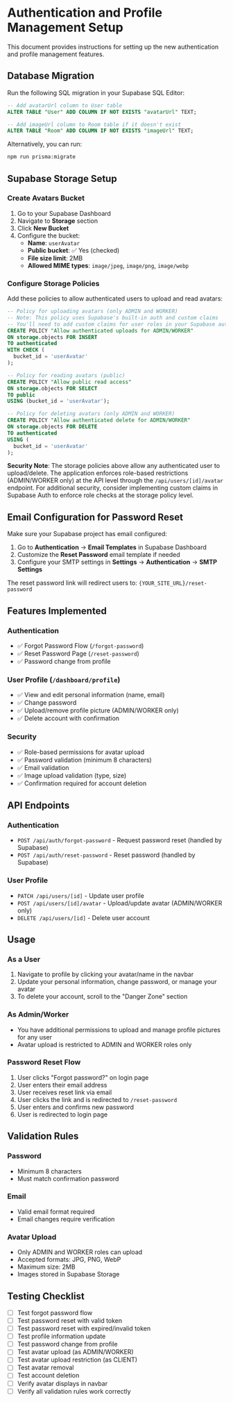 # Authentication and Profile Management Setup

This document provides instructions for setting up the new authentication and profile management features.

## Database Migration

Run the following SQL migration in your Supabase SQL Editor:

```sql
-- Add avatarUrl column to User table
ALTER TABLE "User" ADD COLUMN IF NOT EXISTS "avatarUrl" TEXT;

-- Add imageUrl column to Room table if it doesn't exist
ALTER TABLE "Room" ADD COLUMN IF NOT EXISTS "imageUrl" TEXT;
```

Alternatively, you can run:
```bash
npm run prisma:migrate
```

## Supabase Storage Setup

### Create Avatars Bucket

1. Go to your Supabase Dashboard
2. Navigate to **Storage** section
3. Click **New Bucket**
4. Configure the bucket:
   - **Name**: `userAvatar`
   - **Public bucket**: ✅ Yes (checked)
   - **File size limit**: 2MB
   - **Allowed MIME types**: `image/jpeg`, `image/png`, `image/webp`

### Configure Storage Policies

Add these policies to allow authenticated users to upload and read avatars:

```sql
-- Policy for uploading avatars (only ADMIN and WORKER)
-- Note: This policy uses Supabase's built-in auth and custom claims
-- You'll need to add custom claims for user roles in your Supabase auth setup
CREATE POLICY "Allow authenticated uploads for ADMIN/WORKER"
ON storage.objects FOR INSERT
TO authenticated
WITH CHECK (
  bucket_id = 'userAvatar'
);

-- Policy for reading avatars (public)
CREATE POLICY "Allow public read access"
ON storage.objects FOR SELECT
TO public
USING (bucket_id = 'userAvatar');

-- Policy for deleting avatars (only ADMIN and WORKER)
CREATE POLICY "Allow authenticated delete for ADMIN/WORKER"
ON storage.objects FOR DELETE
TO authenticated
USING (
  bucket_id = 'userAvatar'
);
```

**Security Note**: The storage policies above allow any authenticated user to upload/delete. The application enforces role-based restrictions (ADMIN/WORKER only) at the API level through the `/api/users/[id]/avatar` endpoint. For additional security, consider implementing custom claims in Supabase Auth to enforce role checks at the storage policy level.

## Email Configuration for Password Reset

Make sure your Supabase project has email configured:

1. Go to **Authentication** → **Email Templates** in Supabase Dashboard
2. Customize the **Reset Password** email template if needed
3. Configure your SMTP settings in **Settings** → **Authentication** → **SMTP Settings**

The reset password link will redirect users to: `{YOUR_SITE_URL}/reset-password`

## Features Implemented

### Authentication
- ✅ Forgot Password Flow (`/forgot-password`)
- ✅ Reset Password Page (`/reset-password`)
- ✅ Password change from profile

### User Profile (`/dashboard/profile`)
- ✅ View and edit personal information (name, email)
- ✅ Change password
- ✅ Upload/remove profile picture (ADMIN/WORKER only)
- ✅ Delete account with confirmation

### Security
- ✅ Role-based permissions for avatar upload
- ✅ Password validation (minimum 8 characters)
- ✅ Email validation
- ✅ Image upload validation (type, size)
- ✅ Confirmation required for account deletion

## API Endpoints

### Authentication
- `POST /api/auth/forgot-password` - Request password reset (handled by Supabase)
- `POST /api/auth/reset-password` - Reset password (handled by Supabase)

### User Profile
- `PATCH /api/users/[id]` - Update user profile
- `POST /api/users/[id]/avatar` - Upload/update avatar (ADMIN/WORKER only)
- `DELETE /api/users/[id]` - Delete user account

## Usage

### As a User
1. Navigate to profile by clicking your avatar/name in the navbar
2. Update your personal information, change password, or manage your avatar
3. To delete your account, scroll to the "Danger Zone" section

### As Admin/Worker
- You have additional permissions to upload and manage profile pictures for any user
- Avatar upload is restricted to ADMIN and WORKER roles only

### Password Reset Flow
1. User clicks "Forgot password?" on login page
2. User enters their email address
3. User receives reset link via email
4. User clicks the link and is redirected to `/reset-password`
5. User enters and confirms new password
6. User is redirected to login page

## Validation Rules

### Password
- Minimum 8 characters
- Must match confirmation password

### Email
- Valid email format required
- Email changes require verification

### Avatar Upload
- Only ADMIN and WORKER roles can upload
- Accepted formats: JPG, PNG, WebP
- Maximum size: 2MB
- Images stored in Supabase Storage

## Testing Checklist

- [ ] Test forgot password flow
- [ ] Test password reset with valid token
- [ ] Test password reset with expired/invalid token
- [ ] Test profile information update
- [ ] Test password change from profile
- [ ] Test avatar upload (as ADMIN/WORKER)
- [ ] Test avatar upload restriction (as CLIENT)
- [ ] Test avatar removal
- [ ] Test account deletion
- [ ] Verify avatar displays in navbar
- [ ] Verify all validation rules work correctly
